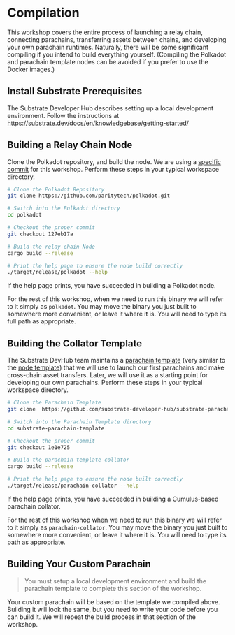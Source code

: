 # Compilation

This workshop covers the entire process of launching a relay chain, connecting parachains,
transferring assets between chains, and developing your own parachain runtimes. Naturally, there
will be some significant compiling if you intend to build everything yourself. (Compiling the
Polkadot and parachain template nodes can be avoided if you prefer to use the Docker images.)


<!-- FIXME: docker for this is presently not maintained. Instead we use polkadot-launch as a "fast" way to build once you  -->
<!-- ## Shortening the Workshop -->

<!-- If you intend to use this material for a live workshop you may shorten it by cutting steps off of
the end. If your workshop will not cover writing your own parachains, you may skip all the
compilation by using the provided docker images. -->
<!-- 
If you prefer to focus primarily on development in your workshop, you may also skip initial relay
chain setup by performing those steps yourself in preparation for the workshop or using the public
rococo testnet. See [Setting Up The Bootnode](../SettingUpTheBootnode.md) for notes on setting up a
cloud-based relay chain. 
 -->

## Install Substrate Prerequisites

<!-- > You may skip this step if you will not develop your own runtimes, and prefer docker to locally
> built binaries. -->

The Substrate Developer Hub describes setting up a local development environment. Follow the
instructions at https://substrate.dev/docs/en/knowledgebase/getting-started/

## Building a Relay Chain Node

<!-- > You may skip this step if you prefer to use docker to run nodes. -->

Clone the Polkadot repository, and build the node. We are using a [specific commit](/#versions-of-software) for this workshop.
Perform these steps in your typical workspace directory.

```bash
# Clone the Polkadot Repository
git clone https://github.com/paritytech/polkadot.git

# Switch into the Polkadot directory
cd polkadot

# Checkout the proper commit
git checkout 127eb17a

# Build the relay chain Node
cargo build --release

# Print the help page to ensure the node build correctly
./target/release/polkadot --help
```

If the help page prints, you have succeeded in building a Polkadot node.

For the rest of this workshop, when we need to run this binary we will refer to it simply as
`polkadot`. You may move the binary you just built to somewhere more convenient, or leave it where
it is. You will need to type its full path as appropriate.

## Building the Collator Template

<!-- > You may skip this step if you prefer to use docker to run nodes. -->

The Substrate DevHub team maintains a
[parachain template](https://github.com/substrate-developer-hub/substrate-parachain-template) (very
similar to the [node template](https://github.com/substrate-developer-hub/substrate-node-template))
that we will use to launch our first parachains and make cross-chain asset transfers. Later, we will
use it as a starting point for developing our own parachains. Perform these steps in your typical
workspace directory.

```bash
# Clone the Parachain Template
git clone  https://github.com/substrate-developer-hub/substrate-parachain-template

# Switch into the Parachain Template directory
cd substrate-parachain-template

# Checkout the proper commit
git checkout 1e1e725

# Build the parachain template collator
cargo build --release

# Print the help page to ensure the node built correctly
./target/release/parachain-collator --help
```

If the help page prints, you have succeeded in building a Cumulus-based parachain collator.

For the rest of this workshop when we need to run this binary we will refer to it simply as
`parachain-collator`. You may move the binary you just built to somewhere more convenient, or leave
it where it is. You will need to type its path as appropriate.

## Building Your Custom Parachain

> You must setup a local development environment and build the parachain template to complete this
> section of the workshop.

Your custom parachain will be based on the template we compiled above. Building it will look the
same, but you need to write your code before you can build it. We will repeat the build process in
that section of the workshop.

<!-- ## Using the Docker Images

> You may skip this step if you have built the nodes locally

The two docker images available for this workshop run the exact same binaries that we described
building in the previous section.

- `joshyorndorff/cumulus-workshop-polkadot` is the relay chain node.
- `joshyorndorff/cumulus-workshop-parachain-collator` is the parachain node.

Because these containers will need to communicate with each other, you will need to handle
networking. [Networking in Docker](https://docs.docker.com/network/) is beyond the scope of this
tutorial, and there are many valid options. I'll briefly describe one simple option here that will
help many beginners get up and running fast.

"Host Networking" is the simplest technique and allows commands that look most similar to the ones
given in the workshop. It tells docker to run the nodes without isolating the containers; just like
if you were running local binaries.

```bash
# Instead of running
polkadot --my-args

# You should run
docker run --network host joshyorndorff/cumulus-workshop-polkadot --my-args
```

```bash
# Instead of running
parachain-collator --para-args -- --relay-args

# You should run
docker run --network host joshyorndorff/cumulus-workshop-parachain-collator --para-args -- --relay-args
```

Throughout this workshop when we need to run nodes we will refer to them simply as `polkadot` and
`parachain-collator`. You will need to transform these commands into appropriate docker commands.

-->
